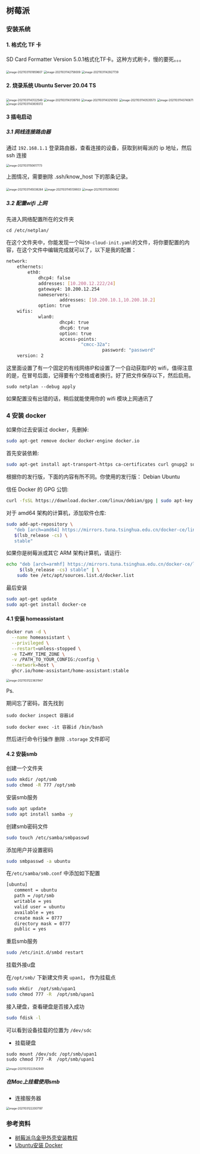 ## 树莓派



### 安装系统

#### 1. 格式化 TF 卡

SD Card Formatter Version 5.0.1格式化TF卡。这种方式刷卡，慢的要死。。。

<img src="../../assets/image-20211031101859607.png" alt="image-20211031101859607" style="zoom:50%;" />

<img src="../../assets/image-20211031142758009.png" alt="image-20211031142758009" style="zoom:50%;" />

<img src="../../assets/image-20211031142927739.png" alt="image-20211031142927739" style="zoom:50%;" />



#### 2. 烧录系统 Ubuntu Server 20.04 TS

<img src="../../assets/image-20211031143122549.png" alt="image-20211031143122549" style="zoom:50%;" />

<img src="../../assets/image-20211031143139793.png" alt="image-20211031143139793" style="zoom:50%;" />



<img src="../../assets/image-20211031143250100.png" alt="image-20211031143250100" style="zoom:50%;" />

<img src="../../assets/image-20211031143535573.png" alt="image-20211031143535573" style="zoom:50%;" />

<img src="../../assets/image-20211031143740671.png" alt="image-20211031143740671" style="zoom:50%;" />

<img src="../../assets/image-20211031143839372.png" alt="image-20211031143839372" style="zoom:50%;" />



#### 3 插电启动

##### 3.1 网线连接路由器

通过 `192.168.1.1` 登录路由器，查看连接的设备，获取到树莓派的 ip 地址，然后 ssh 连接

<img src="../../assets/image-20211031150617773.png" alt="image-20211031150617773" style="zoom:50%;" />

上图情况，需要删除 .ssh/know_host 下的那条记录。



<img src="../../assets/image-20211031145038264.png" alt="image-20211031145038264" style="zoom:50%;" />

<img src="../../assets/image-20211031145139933.png" alt="image-20211031145139933" style="zoom:50%;" />

<img src="../../assets/image-20211031153650902.png" alt="image-20211031153650902" style="zoom:50%;" />

##### 3.2 配置wifi 上网

先进入网络配置所在的文件夹

```
cd /etc/netplan/
```

在这个文件夹中，你能发现一个叫`50-cloud-init.yaml`的文件，将你要配置的内容，在这个文件中编辑完成就可以了，以下是我的配置：

```bash
network:
    ethernets:
        eth0:
            dhcp4: false
            addresses: [10.200.12.222/24]
            gateway4: 10.200.12.254
            nameservers:
                    addresses: [10.200.10.1,10.200.10.2]
            option: true
    wifis:
            wlan0:
                    dhcp4: true
                    dhcp6: true
                    option: true
                    access-points:
                            "cmcc-32a":
                                    password: "password"
    version: 2
```

这里面设置了有一个固定的有线网络IP和设置了一个自动获取IP的 wifi，值得注意的是，在冒号后面，记得要有个空格或者换行。好了把文件保存以下，然后启用。

```
sudo netplan --debug apply
```

如果配置没有出错的话，稍后就能使用你的 wifi 模块上网通讯了



### 4 安装 docker

如果你过去安装过 docker，先删掉:

```bash
sudo apt-get remove docker docker-engine docker.io
```

首先安装依赖:

```bash
sudo apt-get install apt-transport-https ca-certificates curl gnupg2 software-properties-common
```

根据你的发行版，下面的内容有所不同。你使用的发行版： Debian Ubuntu

信任 Docker 的 GPG 公钥:

```bash
curl -fsSL https://download.docker.com/linux/debian/gpg | sudo apt-key add -
```

对于 amd64 架构的计算机，添加软件仓库:



```bash
sudo add-apt-repository \
   "deb [arch=amd64] https://mirrors.tuna.tsinghua.edu.cn/docker-ce/linux/debian \
   $(lsb_release -cs) \
   stable"
```

如果你是树莓派或其它 ARM 架构计算机，请运行:



```bash
echo "deb [arch=armhf] https://mirrors.tuna.tsinghua.edu.cn/docker-ce/linux/debian \
     $(lsb_release -cs) stable" | \
    sudo tee /etc/apt/sources.list.d/docker.list
```

最后安装

```bash
sudo apt-get update
sudo apt-get install docker-ce
```



#### 4.1 安装 homeassistant

```bash
docker run -d \
  --name homeassistant \
  --privileged \
  --restart=unless-stopped \
  -e TZ=MY_TIME_ZONE \
  -v /PATH_TO_YOUR_CONFIG:/config \
  --network=host \
  ghcr.io/home-assistant/home-assistant:stable
```

<img src="../../assets/image-20211031223631947.png" alt="image-20211031223631947" style="zoom:50%;" />

Ps.

期间忘了密码，首先找到

 `sudo docker inspect 容器id`

`sudo docker exec -it 容器id /bin/bash  `

然后进行命令行操作 删除 `.storage` 文件即可



#### 4.2 安装smb

创建一个文件夹

```bash
sudo mkdir /opt/smb
sudo chmod -R 777 /opt/smb
```

安装smb服务

```bash
sudo apt update
sudo apt install samba -y
```

创建smb密码文件

```bash
sudo touch /etc/samba/smbpasswd
```

添加用户并设置密码

```bash
sudo smbpasswd -a ubuntu
```

在`/etc/samba/smb.conf` 中添加如下配置

```bash
[ubuntu]
   comment = ubuntu
   path = /opt/smb
   writable = yes
   valid user = ubuntu
   available = yes
   create mask = 0777
   directory mask = 0777
   public = yes
```

重启smb服务

```bash
sudo /etc/init.d/smbd restart
```

挂载外接u盘

在`/opt/smb/` 下新建文件夹 `upan1`， 作为挂载点

```bash
sudo mkdir  /opt/smb/upan1
sudo chmod 777 -R  /opt/smb/upan1
```

接入硬盘，查看硬盘是否接入成功

```bash
sudo fdisk -l
```

可以看到设备挂载的位置为 `/dev/sdc`

- 挂载硬盘

```
sudo mount /dev/sdc /opt/smb/upan1
sudo chmod 777 -R  /opt/smb/upan1
```

<img src="../../assets/image-20211031222542949.png" alt="image-20211031222542949" style="zoom:50%;" />



##### 在Mac上挂载使用smb

- 连接服务器

<img src="../../assets/image-20211031222007197.png" alt="image-20211031222007197" style="zoom:50%;" />





### 参考资料

- [树莓派乌金甲外壳安装教程](https://www.bilibili.com/video/BV1yE411y79q?from=search&seid=14416903231749814923&spm_id_from=333.337.0.0)
- [Ubuntu安装 Docker ](https://docs.docker.com/engine/install/ubuntu/)

